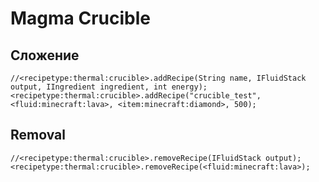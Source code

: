 # Magma Crucible

## Сложение

```zenscript
//<recipetype:thermal:crucible>.addRecipe(String name, IFluidStack output, IIngredient ingredient, int energy);
<recipetype:thermal:crucible>.addRecipe("crucible_test", <fluid:minecraft:lava>, <item:minecraft:diamond>, 500);
```

## Removal

```zenscript
//<recipetype:thermal:crucible>.removeRecipe(IFluidStack output);
<recipetype:thermal:crucible>.removeRecipe(<fluid:minecraft:lava>);
```
